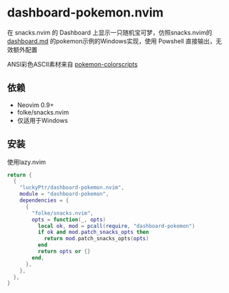 # dashboard-pokemon.nvim

在 snacks.nvim 的 Dashboard 上显示一只随机宝可梦，仿照snacks.nvim的 [dashboard.md](https://github.com/folke/snacks.nvim/blob/main/docs/dashboard.md) 的pokemon示例的Windows实现，使用 Powshell 直接输出，无效额外配置

ANSI彩色ASCII素材来自 [pokemon-colorscripts](https://github.com/Findarato/pokemon-colorscripts)

## 依赖
- Neovim 0.9+
- folke/snacks.nvim
- 仅适用于Windows

## 安装

使用lazy.nvim
```lua
return {
  {
    "luckyPtr/dashboard-pokemon.nvim",
    module = "dashboard-pokemon",
    dependencies = {
      {
        "folke/snacks.nvim",
        opts = function(_, opts)
          local ok, mod = pcall(require, "dashboard-pokemon")
          if ok and mod.patch_snacks_opts then
            return mod.patch_snacks_opts(opts)
          end
          return opts or {}
        end,
      },
    },
  },
}
```

